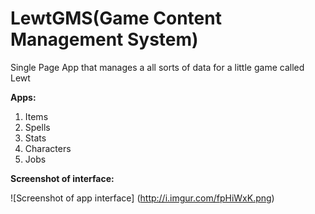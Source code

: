 LewtGMS(Game Content Management System)
============

Single Page App that manages a all sorts of data for a little game called Lewt

**Apps:**

1. Items
2. Spells
3. Stats
4. Characters
5. Jobs

**Screenshot of interface:**

![Screenshot of app interface]
(http://i.imgur.com/fpHiWxK.png)
